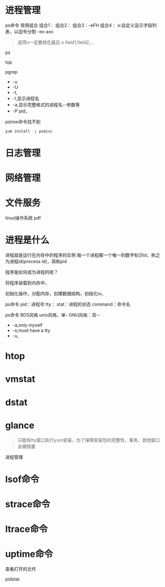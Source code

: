 # 进程管理



ps命令
常用组合
组合1：
组合2：
组合3：-eFH
组合4：
o:自定义显示字段列表，以逗号分割
-eo
axo



> 选项o一定要放在最后
o field1,field2,...





ps

top



pgrep


- -u
- -U
- -t,
- -l,显示进程名
- -a,显示完整格式的进程名--参数等
- -P pid，








pstree命令找不到
```bash
yum install -y psmisc

```





# 日志管理



# 网络管理



# 文件服务







linux操作系统 pdf




# 进程是什么

进程就是运行在内存中的程序的实例
每一个进程都一个唯一的数字标识id，称之为进程id(process id)，简称pid


程序是如何成为进程的呢？

将程序装载到内存中，

初始化操作，分配内存，创建数据结构，初始化io，



ps命令
pid：进程号
tty：
stat：进程的状态
command：命令名


ps命令
BDS风格
unix风格，单-
GNU风格：双--


- -a,only myself
- -x,must have a tty
- -u,




# htop
# vmstat
# dstat
# glance




> 只能有tty窗口执行yum安装，为了保障安装包的完整性，事务，其他窗口会被阻塞




进程管理

# lsof命令
# strace命令

# ltrace命令
# uptime命令



查看打开的文件




pidstat








